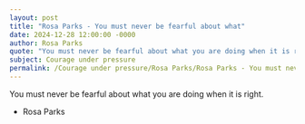```yaml
---
layout: post
title: "Rosa Parks - You must never be fearful about what"
date: 2024-12-28 12:00:00 -0000
author: Rosa Parks
quote: "You must never be fearful about what you are doing when it is right."
subject: Courage under pressure
permalink: /Courage under pressure/Rosa Parks/Rosa Parks - You must never be fearful about what
---
```


You must never be fearful about what you are doing when it is right.

- Rosa Parks
